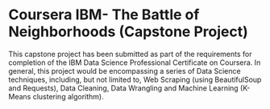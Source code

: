 # Coursera IBM- The Battle of Neighborhoods (Capstone Project)
This capstone project has been submitted as part of the requirements for completion of the IBM Data Science Professional Certificate on Coursera. In general, this project would be encompassing a series of Data Science techniques, including, but not limited to, Web Scraping (using BeautifulSoup and Requests), Data Cleaning, Data Wrangling and Machine Learning (K-Means clustering algorithm).
